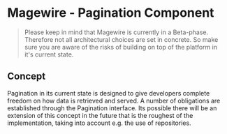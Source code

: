 # Magewire - Pagination Component
> Please keep in mind that Magewire is currently in a Beta-phase. Therefore not all architectural choices are set in
> concrete. So make sure you are aware of the risks of building on top of the platform in it's current state.

## Concept
Pagination in its current state is designed to give developers complete freedom on how data is retrieved and served.
A number of obligations are established through the Pagination interface. Its possible there will be an extension of
this concept in the future that is the roughest of the implementation, taking into account e.g. the use of repositories.
